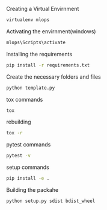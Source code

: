 Creating a Virtual Envirnment
```bash
virtualenv mlops
```
Activating the envirnment(windows)
```bash
mlops\Scripts\activate
```
Installing the requirements

```bash
pip install -r requirements.txt
```

Create the necessary folders and files

```bash
python template.py
```

tox commands
```bash
tox
```
rebuilding
```bash
tox -r
```

pytest commands
```bash
pytest -v
```
setup commands
```bash
pip install -e .
```
Building the packahe
```bash
python setup.py sdist bdist_wheel
```
